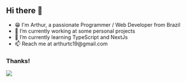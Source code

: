 <div>
  <div>
    <h2>Hi there 👋</h2>
    <ul class="lista">
      <li>😁 I'm Arthur, a passionate Programmer / Web Developer from Brazil</li>
      <li>🔭 I’m currently working at some personal projects</li>
      <li>🌱 I’m currently learning TypeScript and NextJs</li>
      <li>📫 Reach me at arthurtc19@gmail.com</li>
    </ul>
    <h3>Thanks!</h3>
    <img src="https://github-readme-stats.vercel.app/api/top-langs/?username=arthurtc30&show_icons=true&layout=compact&theme=dracula" />
  </div>
</div>

